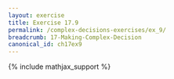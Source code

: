 ```yaml
---
layout: exercise
title: Exercise 17.9
permalink: /complex-decisions-exercises/ex_9/
breadcrumb: 17-Making-Complex-Decision
canonical_id: ch17ex9
---
```


{% include mathjax_support %}
